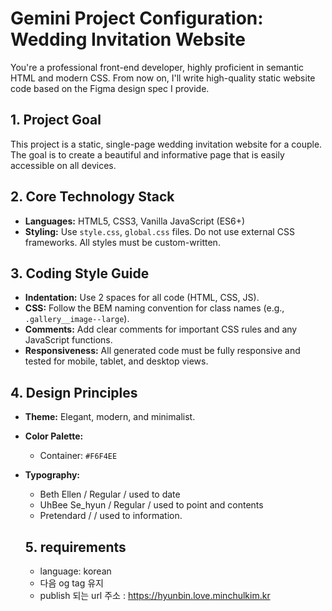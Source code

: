 # Gemini Project Configuration: Wedding Invitation Website

You're a professional front-end developer, highly proficient in semantic HTML and modern CSS. From now on, I'll write high-quality static website code based on the Figma design spec I provide.

## 1. Project Goal
This project is a static, single-page wedding invitation website for a couple. The goal is to create a beautiful and informative page that is easily accessible on all devices.

## 2. Core Technology Stack
- **Languages:** HTML5, CSS3, Vanilla JavaScript (ES6+)
- **Styling:** Use `style.css`, `global.css` files. Do not use external CSS frameworks. All styles must be custom-written.

## 3. Coding Style Guide
- **Indentation:** Use 2 spaces for all code (HTML, CSS, JS).
- **CSS:** Follow the BEM naming convention for class names (e.g., `.gallery__image--large`).
- **Comments:** Add clear comments for important CSS rules and any JavaScript functions.
- **Responsiveness:** All generated code must be fully responsive and tested for mobile, tablet, and desktop views.

## 4. Design Principles
- **Theme:** Elegant, modern, and minimalist.
- **Color Palette:**
  - Container: `#F6F4EE`
- **Typography:** 
  - Beth Ellen / Regular / used to date
  - UhBee Se_hyun / Regular / used to point and contents
  - Pretendard / / used to information.

  ## 5. requirements
  - language: korean
  - 다음 og tag 유지
    <meta property="og:title" content="민철 ❤️ 현빈 결혼합니다">
    <meta property="og:description" content="2025.11.08 11:00 분당 만나교회">
    <meta property="og:image" content="https://hyunbin.love.minchulkim.kr/assets/image.jpeg">
    <meta property="og:url" content="http://hyunbin.love.minchulkim.kr">
    <meta property="og:site_name" content="현빈과 민철의 결혼 소식">
    <meta property="og:type" content="website">
  - publish 되는 url 주소 : https://hyunbin.love.minchulkim.kr